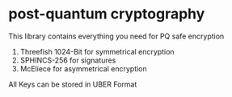# post-quantum cryptography
This library contains everything you need for PQ safe encryption

1. Threefish 1024-Bit for symmetrical encryption
2. SPHINCS-256 for signatures
3. McEliece for asymmetrical encryption

All Keys can be stored in UBER Format
